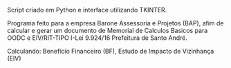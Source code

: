 Script criado em Python e interface utilizando TKINTER.

Programa feito para a empresa Barone Assessoria e Projetos (BAP), afim de calcular e gerar um documento de Memorial de Calculos Basicos para OODC e EIV/RIT-TIPO I-Lei 9.924/16 Prefeitura de Santo André.

Calculando: Beneficio Financeiro (BF), Estudo de Impacto de Vizinhança (EIV)
